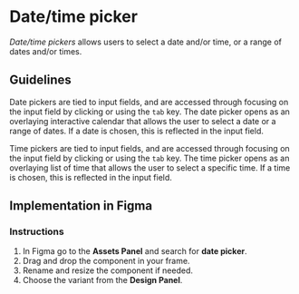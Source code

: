 # Date/time picker

_Date/time pickers_ allows users to select a date and/or time, or a range of dates and/or times.

## Guidelines

Date pickers are tied to input fields, and are accessed through focusing on the input field by clicking or using the `tab` key. The date picker opens as an overlaying interactive calendar that allows the user to select a date or a range of dates. If a date is chosen, this is reflected in the input field.

Time pickers are tied to input fields, and are accessed through focusing on the input field by clicking or using the `tab` key. The time picker opens as an overlaying list of time that allows the user to select a specific time. If a time is chosen, this is reflected in the input field.

## Implementation in Figma

### Instructions

1. In Figma go to the **Assets Panel** and search for **date picker**.
2. Drag and drop the component in your frame.
3. Rename and resize the component if needed.
4. Choose the variant from the **Design Panel**.
